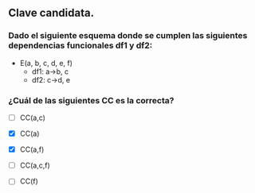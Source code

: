 ## Clave candidata. 
### Dado el siguiente esquema donde se cumplen las siguientes dependencias funcionales df1 y df2:
- E(a, b, c, d, e, f)
  - df1: a->b, c
  - df2: c->d, e
### ¿Cuál de las siguientes CC es la correcta?
- [ ] CC(a,c)
- [X] CC(a)
- [X] CC(a,f)
- [ ] CC(a,c,f)
- [ ] CC(f)



